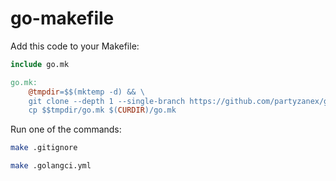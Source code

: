# go-makefile

Add this code to your Makefile:
```makefile
include go.mk

go.mk:
	@tmpdir=$$(mktemp -d) && \
	git clone --depth 1 --single-branch https://github.com/partyzanex/go-makefile.git $$tmpdir && \
	cp $$tmpdir/go.mk $(CURDIR)/go.mk
```

Run one of the commands:
```bash
make .gitignore
```

```bash
make .golangci.yml
```